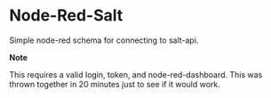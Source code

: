 Node-Red-Salt
=============

Simple node-red schema for connecting to salt-api.

**Note**

This requires a valid login, token, and node-red-dashboard.  This was thrown together in 20 minutes just to see if it would work.


